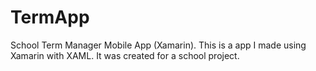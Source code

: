 # TermApp
School Term Manager Mobile App (Xamarin).
This is a app I made using Xamarin with XAML. It was created for a school project.
